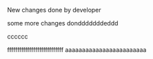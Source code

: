 New changes done by developer

some more changes dondddddddeddd


cccccc

ffffffffffffffffffffffffffff
aaaaaaaaaaaaaaaaaaaaaaaa
